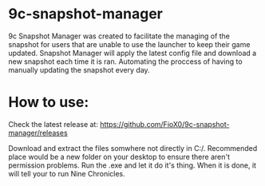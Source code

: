 # 9c-snapshot-manager
9c Snapshot Manager was created to facilitate the managing of the snapshot for users that are unable to use the launcher to keep their game updated.
Snapshot Manager will apply the latest config file and download a new snapshot each time it is ran. Automating the proccess of having to manually updating the snapshot every day.

# How to use:
Check the latest release at:
https://github.com/FioX0/9c-snapshot-manager/releases

Download and extract the files somwhere not directly in C:/. Recommended place would be a new folder on your desktop to ensure there aren't permission problems.
Run the .exe and let it do it's thing. When it is done, it will tell your to run Nine Chronicles.
